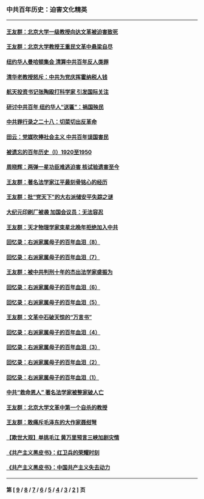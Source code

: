 ### 中共百年历史：迫害文化精英
---
#### [王友群：北京大学一级教授向达文革被迫害致死](../../pages/nf1176111/n13150966.md?09110430) 
#### [王友群：北京大学教授王重民文革中悬梁自尽](../../pages/nf1176111/n13084645.md?09110430) 
#### [纽约华人曼哈顿集会 清算中共百年反人类罪](../../pages/nf1176111/n13084157.md?09110430) 
#### [清华老教授怒斥：中共为党庆挥霍纳税人钱](../../pages/nf1176111/n13071430.md?09110430) 
#### [航天投资书记张陶殴打科学家 引发国际关注](../../pages/nf1176111/n13069132.md?09110430) 
#### [研讨中共百年 纽约华人“送匾”：祸国殃民](../../pages/nf1176111/n13057367.md?09110430) 
#### [中共罪行录之二十八：切菜切出反革命](../../pages/nf1176111/n13030600.md?09110430) 
#### [田云：党媒吹捧社会主义 中共百年误国害民](../../pages/nf1176111/n13006682.md?09110430) 
#### [被遗忘的百年历史（I）1920至1950](../../pages/nf1176111/n12986411.md?09110430) 
#### [周晓辉：两弹一星功臣难逃迫害 核试验遗害至今](../../pages/nf1176111/n12974997.md?09110430) 
#### [王友群：著名法学家江平最刻骨铭心的经历](../../pages/nf1176111/n12970787.md?09110430) 
#### [王友群：批“党天下”的大右派储安平失踪之谜](../../pages/nf1176111/n12954229.md?09110430) 
#### [大纪元印刷厂被袭 加国会议员：无法容忍](../../pages/nf1176111/n12883028.md?09110430) 
#### [王友群：天才物理学家束星北晚年拒绝加入中共](../../pages/nf1176111/n12792913.md?09110430) 
#### [回忆录：右派家属母子的百年血泪（8）](../../pages/nf1176111/n12706196.md?09110430) 
#### [回忆录：右派家属母子的百年血泪（7）](../../pages/nf1176111/n12706191.md?09110430) 
#### [王友群：被中共判刑十年的杰出法学家盛振为](../../pages/nf1176111/n12706141.md?09110430) 
#### [回忆录：右派家属母子的百年血泪（6）](../../pages/nf1176111/n12698863.md?09110430) 
#### [回忆录：右派家属母子的百年血泪（5）](../../pages/nf1176111/n12692515.md?09110430) 
#### [王友群：文革中石破天惊的“万言书”](../../pages/nf1176111/n12690994.md?09110430) 
#### [回忆录：右派家属母子的百年血泪（4）](../../pages/nf1176111/n12686410.md?09110430) 
#### [回忆录：右派家属母子的百年血泪（3）](../../pages/nf1176111/n12683820.md?09110430) 
#### [回忆录：右派家属母子的百年血泪（2）](../../pages/nf1176111/n12679738.md?09110430) 
#### [回忆录：右派家属母子的百年血泪（1）](../../pages/nf1176111/n12678112.md?09110430) 
#### [中共“救命恩人” 著名法学家被整家破人亡](../../pages/nf1176111/n12658168.md?09110430) 
#### [王友群：北京大学文革中第一个自杀的教授](../../pages/nf1176111/n12632697.md?09110430) 
#### [王友群：敢痛斥毛泽东的大作家聂绀弩](../../pages/nf1176111/n12384788.md?09110430) 
#### [【欺世大观】单挑毛江 黄万里预言三峡加剧灾情](../../pages/nf1176111/n12357101.md?09110430) 
#### [《共产主义黑皮书》：红卫兵的荣耀时刻](../../pages/nf1176111/n12190329.md?09110430) 
#### [《共产主义黑皮书》：中国共产主义失去动力](../../pages/nf1176111/n12168749.md?09110430) 

---
#### 第 [ [9](./9.md?09110430) / [8](./8.md?09110430) / [7](./7.md?09110430) / [6](./6.md?09110430) / [5](./5.md?09110430) / [4](./4.md?09110430) / [3](./3.md?09110430) / [2](./2.md?09110430) ] 页
